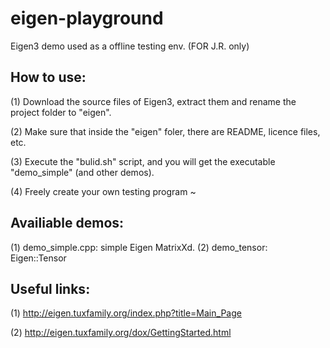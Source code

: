# eigen-playground
Eigen3 demo used as a offline testing env. (FOR J.R. only)

## How to use:

(1) Download the source files of Eigen3, extract them and rename the project folder to "eigen".

(2) Make sure that inside the "eigen" foler, there are README, licence files, etc.

(3) Execute the "bulid.sh" script, and you will get the executable "demo_simple" (and other demos).

(4) Freely create your own testing program ~

## Availiable demos:

(1) demo_simple.cpp: simple Eigen MatrixXd.
(2) demo_tensor: Eigen::Tensor

## Useful links:

(1) http://eigen.tuxfamily.org/index.php?title=Main_Page

(2) http://eigen.tuxfamily.org/dox/GettingStarted.html
